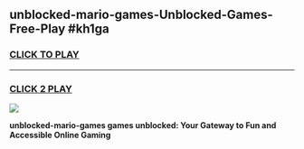 
## unblocked-mario-games-Unblocked-Games-Free-Play #kh1ga
<h3>
<a href="https://us.freeplayer.one?title=unblocked-mario-games&ref=9M">CLICK TO PLAY</a></h3>
<hr>

<h3>
<a href="https://us.freeplayer.one?title=unblocked-mario-games&ref=9M">CLICK 2 PLAY</a>
  
</h3>

<a href="https://us.freeplayer.one?title=unblocked-mario-games&ref=9M"><img src="https://clearcache.store/games.png"></a>


**unblocked-mario-games games unblocked: Your Gateway to Fun and Accessible Online Gaming**

